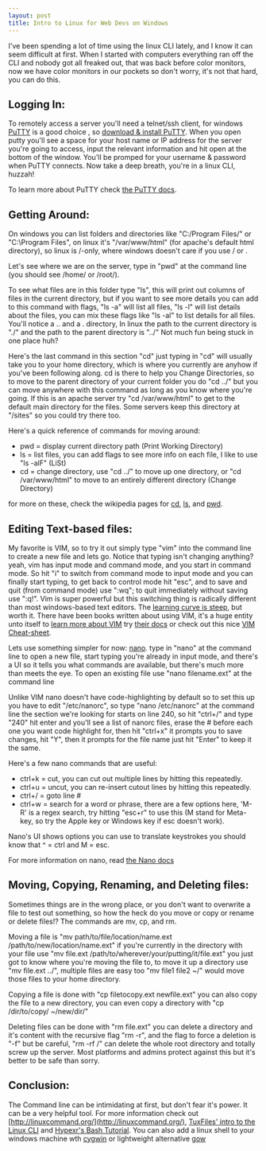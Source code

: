 ```yaml
--- 
layout: post 
title: Intro to Linux for Web Devs on Windows 
--- 
```


I've been spending a lot of time using the linux CLI lately, and I know it can
seem difficult at first. When I started with computers everything ran off the
CLI and nobody got all freaked out, that was back before color monitors, now
we have color monitors in our pockets so don't worry, it's not that hard, you
can do this.

## Logging In:

To remotely access a server you'll need a telnet/ssh client, for windows
[PuTTY](http://www.putty.org/) is a good choice , so [download & install
PuTTY](http://www.chiark.greenend.org.uk/~sgtatham/putty/download.html).  When
you open putty you'll see a space for your host name or IP address for the
server you're going to access,  input the relevant information and hit open at
the bottom of the window. You'll be promped for your username & password when
PuTTY connects. Now take a deep breath, you're in a linux CLI, huzzah!

To learn more about PuTTY check [the PuTTY
docs](http://the.earth.li/~sgtatham/putty/0.61/htmldoc/).

## Getting Around:

On windows you can list folders and directories like "C:/Program Files/" or
"C:\Program Files\", on linux it's "/var/www/html" (for apache's default html
directory), so linux is /-only, where windows doesn't care if you use / or \.

Let's see where we are on the server, type in "pwd" at the command line (you
should see /home/ or /root/).

To see what files are in this folder type "ls", this will print out columns of
files in the current directory, but if you want to see more details you can
add to this command with flags, "ls -a" will list all files, "ls -l" will list
details about the files, you can mix these flags like "ls -al" to list details
for all files. You'll notice a .. and a . directory, In linux the path to the
current directory is "./" and the path to the parent directory is "../" Not
much fun being stuck in one place huh?

Here's the last command in this section "cd" just typing in "cd" will usually
take you to your home directory, which is where you currently are anyhow if
you've been following along. cd is there to help you Change Directories, so to
move to the parent directory of your current folder you do "cd ../" but you
can move anywhere with this command as long as you know where you're going. If
this is an apache server try "cd /var/www/html" to get to the default main
directory for the files. Some servers keep this directory at "/sites" so you
could try there too.

Here's a quick reference of commands for moving around:

* pwd = display current directory path (Print Working Directory)
* ls = list files, you can add flags to see more info on each file, I like to use "ls -alF" (LiSt) 
* cd = change directory, use "cd ../" to move up one directory, or "cd /var/www/html" to move to an entirely different directory (Change Directory)

for more on these, check the wikipedia pages for
[cd](http://en.wikipedia.org/wiki/Cd_\(command\)),
[ls](http://en.wikipedia.org/wiki/Ls), and
[pwd](http://en.wikipedia.org/wiki/Pwd).

## Editing Text-based files:

My favorite is VIM, so to try it out simply type "vim" into the
command line to create a new file and lets go. Notice that typing isn't
changing anything? yeah, vim has input mode and command mode, and you start in
command mode. So hit "i" to switch from command mode to input mode and you can
finally start typing, to get back to control mode hit "esc", and to save and
quit (from command mode) use ":wq"; to quit immediately without saving use
":q!". Vim is super powerful but this switching thing is radically different than most windows-based 
text editors. The [learning curve is steep](http://yehudakatz.com/2010/07/29/everyone-who-tried-to-convince-me-to-use-vim-was-wrong/), but worth it.
There have been books written about using VIM, it's a
huge entity unto itself to [learn more about VIM](http://www.vim.org/docs.php)
try [their docs](http://www.vim.org/docs.php) or check out this nice [VIM
Cheat-sheet](http://michael.peopleofhonoronly.com/vim/).

Lets use something simpler for now: [nano](http://www.nano-editor.org/). type
in "nano" at the command line to open a new file, start typing you're already
in input mode, and there's a UI so it tells you what commands are available,
but there's much more than meets the eye. To open an existing file use "nano
filename.ext" at the command line

Unlike VIM nano doesn't have code-highlighting by default so to set this up
you have to edit "/etc/nanorc", so type "nano /etc/nanorc" at the command line
the section we're looking for starts on line 240, so hit "ctrl+/" and type
"240" hit enter and you'll see a list of nanorc files, erase the # before each
one you want code highlight for, then hit "ctrl+x" it prompts you to save
changes, hit "Y", then it prompts for the file name just hit "Enter" to keep
it the same.

Here's a few nano commands that are useful:

* ctrl+k = cut, you can cut out multiple lines by hitting this repeatedly.
* ctrl+u = uncut, you can re-insert cutout lines by hitting this repeatedly.
* ctrl+/ = goto line #
* ctrl+w = search for a word or phrase, there are a few options here, 'M-R' is a regex search, try hitting "esc+r" to use this (M stand for Meta-key, so try the Apple key or Windows key if esc doesn't work).

Nano's UI shows options you can use to translate keystrokes you should know
that ^ = ctrl and M = esc.

For more information on nano, read [the Nano docs](http://www.nano-editor.org/dist/v2.2/nano.html)

## Moving, Copying, Renaming, and Deleting files:

Sometimes things are in the wrong place, or you don't want to overwrite a file
to test out something, so how the heck do you move or copy or rename or delete
files!? The commands are mv, cp, and rm.

Moving a file is "mv path/to/file/location/name.ext
/path/to/new/location/name.ext" if you're currently in the directory with your
file use "mv file.ext /path/to/wherever/your/putting/it/file.ext" you just
got to know where you're moving the file to, to move it up a directory use "mv
file.ext ../", multiple files are easy too "mv file1 file2 ~/" would move
those files to your home directory.

Copying a file is done with "cp filetocopy.ext newfile.ext" you can also copy
the file to a new directory, you can even copy a directory with "cp
/dir/to/copy/ ~/new/dir/"

Deleting files can be done with "rm file.ext" you can delete a directory and
it's content with the recursive flag "rm -r", and the flag to force a deletion is "-f" but be
careful, "rm -rf /" can delete the whole root directory and totally screw up
the server. Most platforms and admins protect against this but it's better to
be safe than sorry.

## Conclusion:

The Command line can be intimidating at first, but don't fear it's power. It
can be a very helpful tool. For more information check out
[http://linuxcommand.org/](http://linuxcommand.org/), [TuxFiles' intro to the
Linux CLI](http://www.tuxfiles.org/linuxhelp/cli.html) and [Hypexr's Bash
Tutorial](http://www.hypexr.org/bash_tutorial.php). You can also add a linux
shell to your windows machine wth [cygwin](http://www.cygwin.com/) or lightweight
alternative [gow](https://github.com/bmatzelle/gow/wiki/)

